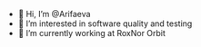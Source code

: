 - 👋 Hi, I’m @Arifaeva
- 👀 I’m interested in software quality and testing
- 🌱 I’m currently working at RoxNor Orbit


<!---
eva-xs/eva-xs is a ✨ special ✨ repository because its `README.md` (this file) appears on your GitHub profile.
You can click the Preview link to take a look at your changes.
--->
